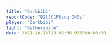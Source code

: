 ```yaml
---
title: "Darkbibi"
reportCode: "92tJC1P8zdqrZ43p"
player: "Darkbibi"
fight: "Netherspite"
date: 2021-10-16T13:08:36.936000+00:00
---
```

